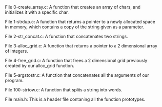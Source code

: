 File 0-create_array.c: A function that creates an array of chars, and initializes it with a specific char.

File 1-strdup.c: A function that returns a pointer to a newly allocated space in memory, which contains a copy of the string given as a parameter.

File 2-str_concat.c: A function that concatenates two strings.

File 3-alloc_grid.c: A function that returns a pointer to a 2 dimensional array of integers.

File 4-free_grid.c: A function that frees a 2 dimensional grid previously created by our alloc_grid function.

File 5-argstostr.c: A function that concatenates all the arguments of our program.

File 100-strtow.c: A function that splits a string into words.

File main.h: This is a header file contaning all the function prototypes.
